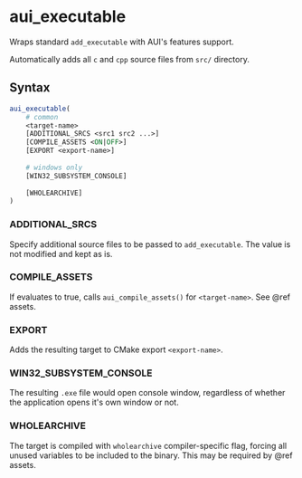 # aui_executable

Wraps standard `add_executable` with AUI's features support.

Automatically adds all `c` and `cpp` source files from `src/` directory.

## Syntax

```cmake
aui_executable(
    # common
    <target-name>
    [ADDITIONAL_SRCS <src1 src2 ...>]
    [COMPILE_ASSETS <ON|OFF>]
    [EXPORT <export-name>]
 
    # windows only
    [WIN32_SUBSYSTEM_CONSOLE]
        
    [WHOLEARCHIVE]
)
```

### ADDITIONAL_SRCS

Specify additional source files to be passed to `add_executable`. The value is not modified and kept as is.


### COMPILE_ASSETS

If evaluates to true, calls `aui_compile_assets()` for `<target-name>`. See @ref assets.


### EXPORT

Adds the resulting target to CMake export `<export-name>`.


### WIN32_SUBSYSTEM_CONSOLE

The resulting `.exe` file would open console window, regardless of whether the application opens it's own window or not.

### WHOLEARCHIVE

The target is compiled with `wholearchive` compiler-specific flag, forcing all unused variables to be included to the
binary. This may be required by @ref assets.
